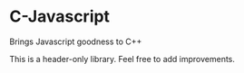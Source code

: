 # C-Javascript
Brings Javascript goodness to C++

This is a header-only library. Feel free to add improvements.
